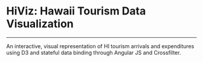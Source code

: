 # HiViz: Hawaii Tourism Data Visualization
_______
An interactive, visual representation of HI tourism arrivals and expenditures using D3 and stateful data binding through Angular JS and Crossfilter.